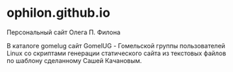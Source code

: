 # ophilon.github.io

Персональный сайт Олега П. Филона

В каталоге gomelug сайт GomelUG - Гомельской группы пользователей Linux
cо скриптами генерации статического сайта из текстовых файлов по шаблону
сделанному Сашей Качановым.
